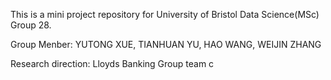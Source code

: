 This is a mini project repository for University of Bristol Data Science(MSc) Group 28.

Group Menber: YUTONG XUE, TIANHUAN YU, HAO WANG, WEIJIN ZHANG

Research direction: Lloyds Banking Group team c
